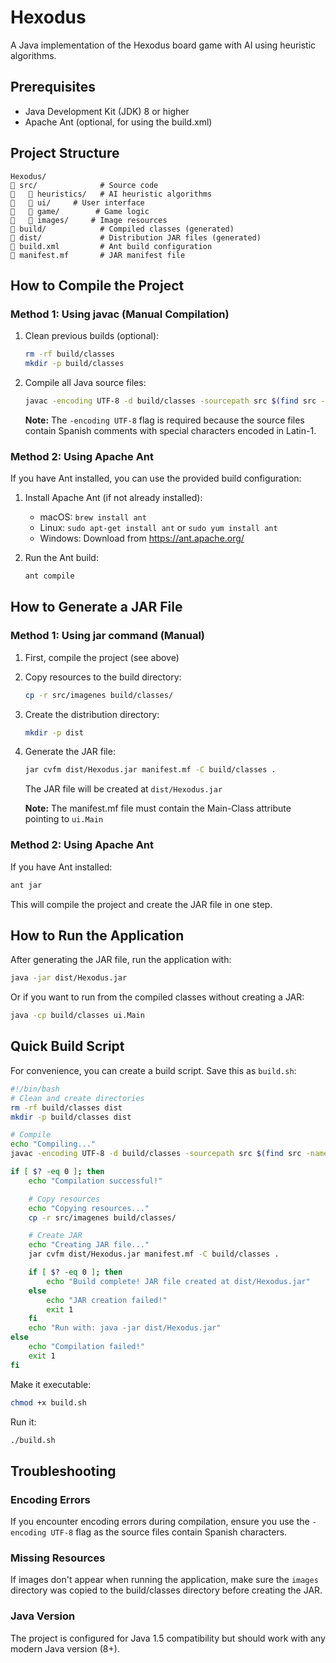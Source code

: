 # Hexodus

A Java implementation of the Hexodus board game with AI using heuristic algorithms.

## Prerequisites

- Java Development Kit (JDK) 8 or higher
- Apache Ant (optional, for using the build.xml)

## Project Structure

```
Hexodus/
   src/              # Source code
      heuristics/   # AI heuristic algorithms
      ui/     # User interface
      game/        # Game logic
      images/     # Image resources
   build/            # Compiled classes (generated)
   dist/             # Distribution JAR files (generated)
   build.xml         # Ant build configuration
   manifest.mf       # JAR manifest file
```

## How to Compile the Project

### Method 1: Using javac (Manual Compilation)

1. Clean previous builds (optional):
   ```bash
   rm -rf build/classes
   mkdir -p build/classes
   ```

2. Compile all Java source files:
   ```bash
   javac -encoding UTF-8 -d build/classes -sourcepath src $(find src -name "*.java")
   ```

   **Note:** The `-encoding UTF-8` flag is required because the source files contain Spanish comments with special characters encoded in Latin-1.

### Method 2: Using Apache Ant

If you have Ant installed, you can use the provided build configuration:

1. Install Apache Ant (if not already installed):
   - macOS: `brew install ant`
   - Linux: `sudo apt-get install ant` or `sudo yum install ant`
   - Windows: Download from https://ant.apache.org/

2. Run the Ant build:
   ```bash
   ant compile
   ```

## How to Generate a JAR File

### Method 1: Using jar command (Manual)

1. First, compile the project (see above)

2. Copy resources to the build directory:
   ```bash
   cp -r src/imagenes build/classes/
   ```

3. Create the distribution directory:
   ```bash
   mkdir -p dist
   ```

4. Generate the JAR file:
   ```bash
   jar cvfm dist/Hexodus.jar manifest.mf -C build/classes .
   ```

   The JAR file will be created at `dist/Hexodus.jar`

   **Note:** The manifest.mf file must contain the Main-Class attribute pointing to `ui.Main`

### Method 2: Using Apache Ant

If you have Ant installed:

```bash
ant jar
```

This will compile the project and create the JAR file in one step.

## How to Run the Application

After generating the JAR file, run the application with:

```bash
java -jar dist/Hexodus.jar
```

Or if you want to run from the compiled classes without creating a JAR:

```bash
java -cp build/classes ui.Main
```

## Quick Build Script

For convenience, you can create a build script. Save this as `build.sh`:

```bash
#!/bin/bash
# Clean and create directories
rm -rf build/classes dist
mkdir -p build/classes dist

# Compile
echo "Compiling..."
javac -encoding UTF-8 -d build/classes -sourcepath src $(find src -name "*.java")

if [ $? -eq 0 ]; then
    echo "Compilation successful!"

    # Copy resources
    echo "Copying resources..."
    cp -r src/imagenes build/classes/

    # Create JAR
    echo "Creating JAR file..."
    jar cvfm dist/Hexodus.jar manifest.mf -C build/classes .

    if [ $? -eq 0 ]; then
        echo "Build complete! JAR file created at dist/Hexodus.jar"
    else
        echo "JAR creation failed!"
        exit 1
    fi
    echo "Run with: java -jar dist/Hexodus.jar"
else
    echo "Compilation failed!"
    exit 1
fi
```

Make it executable:
```bash
chmod +x build.sh
```

Run it:
```bash
./build.sh
```

## Troubleshooting

### Encoding Errors
If you encounter encoding errors during compilation, ensure you use the `-encoding UTF-8` flag as the source files contain Spanish characters.

### Missing Resources
If images don't appear when running the application, make sure the `images` directory was copied to the build/classes directory before creating the JAR.

### Java Version
The project is configured for Java 1.5 compatibility but should work with any modern Java version (8+).
